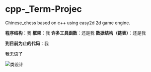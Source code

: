 # cpp-_Term-Projec
Chinese_chess based on c++ using easy2d  2d game engine.

**程序结构**：我
**框架**：我
**许多工具函数**：还是我
**数据结构（链表）**：还是我

**到目前为止的代码**：我

我无语了

![类设计](https://raw.githubusercontent.com/geraltigas/image/master/%E8%B1%A1%E6%A3%8B.png)
